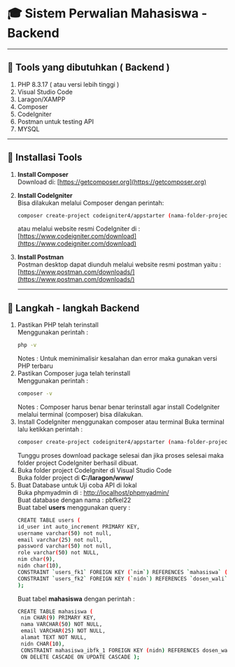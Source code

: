 # 🎓 Sistem Perwalian Mahasiswa - Backend

---
## 🧰 Tools yang dibutuhkan ( Backend ) 
1. PHP 8.3.17 ( atau versi lebih tinggi )
2. Visual Studio Code
3. Laragon/XAMPP
4. Composer
5. CodeIgniter
6. Postman untuk testing API
7. MYSQL 

---

## 🔧  Installasi Tools

1. **Install Composer**  
   Download di: [https://getcomposer.org](https://getcomposer.org) 

2. **Install CodeIgniter**  
   Bisa dilakukan melalui Composer dengan perintah:
   ```bash
   composer create-project codeigniter4/appstarter (nama-folder-project) -vvv
   ```
   atau melalui website resmi CodeIgniter di : [https://www.codeigniter.com/download](https://www.codeigniter.com/download)
3. **Install Postman**  
   Postman desktop dapat diunduh melalui website resmi postman yaitu : [https://www.postman.com/downloads/](https://www.postman.com/downloads/)

   ---
## 🚀 Langkah - langkah Backend
1.   Pastikan PHP telah terinstall  
     Menggunakan perintah :
      ```bash
      php -v
      ```
      Notes : Untuk meminimalisir kesalahan dan error maka gunakan versi PHP terbaru  
2. Pastikan Composer juga telah terinstall  
   Menggunakan perintah :
   ```bash
   composer -v
   ```
   Notes : Composer harus benar benar terinstall agar install CodeIgniter melalui terminal (composer) bisa dilakukan.
3. Install CodeIgniter menggunakan composer atau terminal
   Buka terminal lalu ketikkan perintah :
    ```bash
   composer create-project codeigniter4/appstarter (nama-folder-project) -vvv
   ```
   Tunggu proses download package selesai dan jika proses selesai maka folder project CodeIgniter berhasil dibuat.
4. Buka folder project CodeIgniter di Visual Studio Code  
   Buka folder project di **C:/laragon/www/**
5. Buat Database untuk Uji coba API di lokal  
   Buka phpmyadmin di : [http://localhost/phpmyadmin/](http://localhost/phpmyadmin/)  
   Buat database dengan nama : pbfkel22  
   Buat tabel **users** menggunakan query :
   ```bash
   CREATE TABLE users (
   id_user int auto_increment PRIMARY KEY,
   username varchar(50) not null,
   email varchar(25) not null,
   password varchar(50) not null,
   role varchar(50) not NULL,
   nim char(9),
   nidn char(10),
   CONSTRAINT `users_fk1` FOREIGN KEY (`nim`) REFERENCES `mahasiswa` (`nim`) ON DELETE CASCADE ON UPDATE CASCADE,
   CONSTRAINT `users_fk2` FOREIGN KEY (`nidn`) REFERENCES `dosen_wali` (`nidn`) ON DELETE CASCADE ON UPDATE CASCADE
   );
   ```
   Buat tabel **mahasiswa** dengan perintah :
   ``` bash
   CREATE TABLE mahasiswa (
    nim CHAR(9) PRIMARY KEY,
    nama VARCHAR(50) NOT NULL,
    email VARCHAR(25) NOT NULL,
    alamat TEXT NOT NULL,
    nidn CHAR(10),
    CONSTRAINT mahasiswa_ibfk_1 FOREIGN KEY (nidn) REFERENCES dosen_wali (nidn) 
    ON DELETE CASCADE ON UPDATE CASCADE );
   ```
   

   
     
   
    
    
   
   
   
   

      
   




